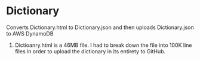 # Dictionary
Converts Dictionary.html to Dictionary.json and then uploads Dictionary.json to AWS DynamoDB 

1. Dictioanry.html is a 46MB file. I had to break down the file into 100K line files in order to upload the dictionary in its entirety to GitHub. 
